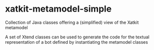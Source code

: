 # xatkit-metamodel-simple

Collection of Java classes offering a (simplified) view of the Xatkit metamodel

A set of Xtend classes can be used to generate the code for the textual representation of a bot defined by instantiating the metamodel classes
